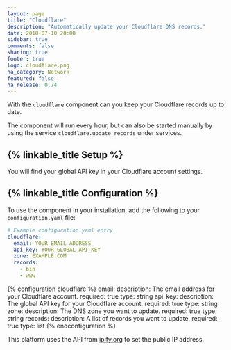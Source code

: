 ```yaml
---
layout: page
title: "Cloudflare"
description: "Automatically update your Cloudflare DNS records."
date: 2018-07-10 20:08
sidebar: true
comments: false
sharing: true
footer: true
logo: cloudflare.png
ha_category: Network
featured: false
ha_release: 0.74
---
```


With the `cloudflare` component can you keep your Cloudflare records up to date.

The component will run every hour, but can also be started manually by using the service `cloudflare.update_records` under services.

## {% linkable_title Setup %}

You will find your global API key in your Cloudflare account settings.

## {% linkable_title Configuration %}

To use the component in your installation, add the following to your `configuration.yaml` file:

```yaml
# Example configuration.yaml entry
cloudflare:
  email: YOUR_EMAIL_ADDRESS
  api_key: YOUR_GLOBAL_API_KEY
  zone: EXAMPLE.COM
  records:
    - bin
    - www
```

{% configuration cloudflare %}
email:
  description: The email address for your Cloudflare account.
  required: true
  type: string
api_key:
  description: The global API key for your Cloudflare account.
  required: true
  type: string
zone:
  description: The DNS zone you want to update.
  required: true
  type: string
records:
  description: A list of records you want to update.
  required: true
  type: list
{% endconfiguration %}

This platform uses the API from [ipify.org](https://www.ipify.org/) to set the public IP address.
